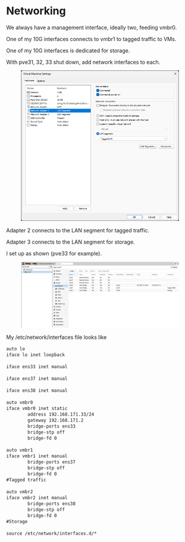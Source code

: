 # Networking

We always have a management interface, ideally two, feeding vmbr0.

One of my 10G interfaces connects to vmbr1 to tagged traffic to VMs.

One of my 10G interfaces is dedicated for storage.

With pve31, 32, 33 shut down, add network interfaces to each.

<figure><img src="../.gitbook/assets/image (27).png" alt=""><figcaption></figcaption></figure>

Adapter 2 connects to the LAN segment for tagged traffic.

Adapter 3 connects to the LAN segment for storage.

I set up as shown (pve33 for example).

<figure><img src="../.gitbook/assets/image (28).png" alt=""><figcaption></figcaption></figure>

My /etc/network/interfaces file looks like

```
auto lo
iface lo inet loopback

iface ens33 inet manual

iface ens37 inet manual

iface ens38 inet manual

auto vmbr0
iface vmbr0 inet static
        address 192.168.171.33/24
        gateway 192.168.171.2
        bridge-ports ens33
        bridge-stp off
        bridge-fd 0
        
auto vmbr1
iface vmbr1 inet manual
        bridge-ports ens37
        bridge-stp off
        bridge-fd 0
#Tagged traffic

auto vmbr2
iface vmbr2 inet manual
        bridge-ports ens38
        bridge-stp off
        bridge-fd 0
#Storage

source /etc/network/interfaces.d/*
```

